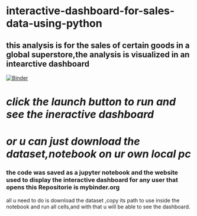 # interactive-dashboard-for-sales-data-using-python
## this analysis is for the sales of certain goods in a global superstore,the analysis is visualized in an intearctive dashboard
[![Binder](https://mybinder.org/badge_logo.svg)](https://mybinder.org/v2/gh/asserxx/interactive-dashboard-for-sales-data-using-python/HEAD?urlpath=%2Fdoc%2Ftree%2Fdashboard_globalsuperstore.ipynb)
# *click the launch button to run and see the ineractive dashboard*
# *or u can just download the dataset,notebook on ur own local  pc*
### the code was saved as a jupyter notebook and the website used to display the interactive dashboard for any user that opens this Repositorie is mybinder.org
all u need to do is download the dataset ,copy its path to use inside the notebook and run all cells,and with that u will be able to see the dashboard.
